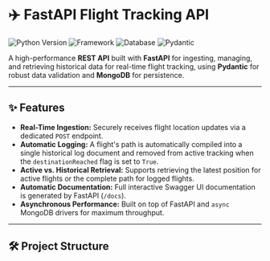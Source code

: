 # ✈️ FastAPI Flight Tracking API

![Python Version](https://img.shields.io/badge/Python-3.8+-blue.svg)
![Framework](https://img.shields.io/badge/Framework-FastAPI-009688.svg)
![Database](https://img.shields.io/badge/Database-MongoDB-47A248.svg)
![Pydantic](https://img.shields.io/badge/Pydantic-v2-E92063.svg)

A high-performance **REST API** built with **FastAPI** for ingesting, managing, and retrieving historical data for real-time flight tracking, using **Pydantic** for robust data validation and **MongoDB** for persistence.

---

## ✨ Features

* **Real-Time Ingestion:** Securely receives flight location updates via a dedicated `POST` endpoint.
* **Automatic Logging:** A flight's path is automatically compiled into a single historical log document and removed from active tracking when the `destinationReached` flag is set to `True`.
* **Active vs. Historical Retrieval:** Supports retrieving the latest position for active flights or the complete path for logged flights.
* **Automatic Documentation:** Full interactive Swagger UI documentation is generated by FastAPI (`/docs`).
* **Asynchronous Performance:** Built on top of FastAPI and `async` MongoDB drivers for maximum throughput.

---

## 🛠️ Project Structure

